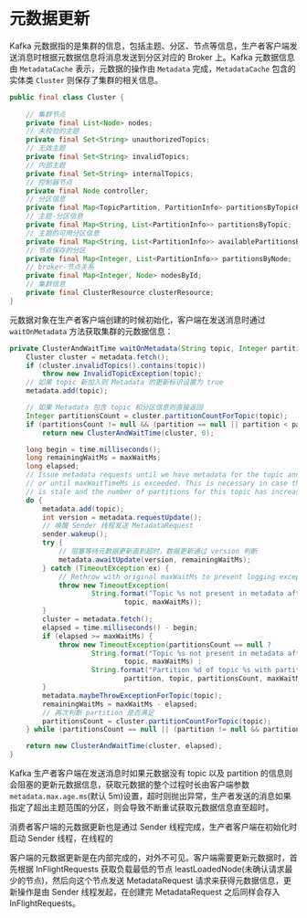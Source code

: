 # 元数据更新

Kafka 元数据指的是集群的信息，包括主题、分区、节点等信息，生产者客户端发送消息时根据元数据信息将消息发送到分区对应的 Broker 上。Kafka 元数据信息由 `MetadataCache` 表示，元数据的操作由 `Metadata` 完成，`MetadataCache` 包含的实体类 `Cluster` 则保存了集群的相关信息。
```java
public final class Cluster {
    
    // 集群节点
    private final List<Node> nodes;
    // 未校验的主题
    private final Set<String> unauthorizedTopics;
    // 无效主题
    private final Set<String> invalidTopics;
    // 内部主题
    private final Set<String> internalTopics;
    // 控制器节点
    private final Node controller;
    // 分区信息
    private final Map<TopicPartition, PartitionInfo> partitionsByTopicPartition;
    // 主题-分区信息
    private final Map<String, List<PartitionInfo>> partitionsByTopic;
    // 主题的可用分区信息
    private final Map<String, List<PartitionInfo>> availablePartitionsByTopic;
    // 节点保存的分区
    private final Map<Integer, List<PartitionInfo>> partitionsByNode;
    // broker-节点关系
    private final Map<Integer, Node> nodesById;
    // 集群信息
    private final ClusterResource clusterResource;
}
```
元数据对象在生产者客户端创建的时候初始化，客户端在发送消息时通过 `waitOnMetadata` 方法获取集群的元数据信息：
```java
private ClusterAndWaitTime waitOnMetadata(String topic, Integer partition, long maxWaitMs) throws InterruptedException {
    Cluster cluster = metadata.fetch();
    if (cluster.invalidTopics().contains(topic))
        throw new InvalidTopicException(topic);
    // 如果 topic 新加入则 Metadata 的更新标识设置为 true
    metadata.add(topic);

    // 如果 Metadata 包含 topic 和分区信息则直接返回
    Integer partitionsCount = cluster.partitionCountForTopic(topic);
    if (partitionsCount != null && (partition == null || partition < partitionsCount))
        return new ClusterAndWaitTime(cluster, 0);

    long begin = time.milliseconds();
    long remainingWaitMs = maxWaitMs;
    long elapsed;
    // Issue metadata requests until we have metadata for the topic and the requested partition,
    // or until maxWaitTimeMs is exceeded. This is necessary in case the metadata
    // is stale and the number of partitions for this topic has increased in the meantime.
    do {
        metadata.add(topic);
        int version = metadata.requestUpdate();
        // 唤醒 Sender 线程发送 MetadataRequest
        sender.wakeup();
        try {
            // 阻塞等待元数据更新直到超时，数据更新通过 version 判断
            metadata.awaitUpdate(version, remainingWaitMs);
        } catch (TimeoutException ex) {
            // Rethrow with original maxWaitMs to prevent logging exception with remainingWaitMs
            throw new TimeoutException(
                    String.format("Topic %s not present in metadata after %d ms.",
                            topic, maxWaitMs));
        }
        cluster = metadata.fetch();
        elapsed = time.milliseconds() - begin;
        if (elapsed >= maxWaitMs) {
            throw new TimeoutException(partitionsCount == null ?
                    String.format("Topic %s not present in metadata after %d ms.",
                            topic, maxWaitMs) :
                    String.format("Partition %d of topic %s with partition count %d is not present in metadata after %d ms.",
                            partition, topic, partitionsCount, maxWaitMs));
        }
        metadata.maybeThrowExceptionForTopic(topic);
        remainingWaitMs = maxWaitMs - elapsed;
        // 再次判断 partition 是否满足
        partitionsCount = cluster.partitionCountForTopic(topic);
    } while (partitionsCount == null || (partition != null && partition >= partitionsCount));

    return new ClusterAndWaitTime(cluster, elapsed);
}
```
Kafka 生产者客户端在发送消息时如果元数据没有 topic 以及 partition 的信息则会阻塞的更新元数据信息，获取元数据的整个过程时长由客户端参数 `metadata.max.age.ms`(默认 5m)设置，超时则抛出异常，生产者发送的消息如果指定了超出主题范围的分区，则会导致不断重试获取元数据信息直至超时。

消费者客户端的元数据更新也是通过 Sender 线程完成，生产者客户端在初始化时启动 Sender 线程，在线程的

客户端的元数据更新是在内部完成的，对外不可见。客户端需要更新元数据时，首先根据 InFlightRequests 获取负载最低的节点 leastLoadedNode(未确认请求最少的节点)，然后向这个节点发送 MetadataRequest 请求来获得元数据信息，更新操作是由 Sender 线程发起，在创建完 MetadataRequest 之后同样会存入 InFlightRequests。

```java

```